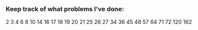 ### Keep track of what problems I've done:
2
3
4
6
8
10
14
16
17 
18
19
20
21
25
26
27
34
36
45
48
57
64
71
72
120
162
